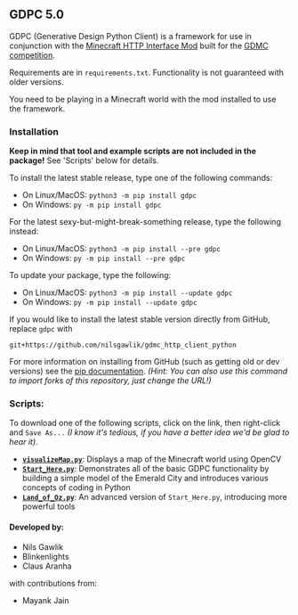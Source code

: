 ## GDPC 5.0

GDPC (Generative Design Python Client) is a framework for use in conjunction with the [Minecraft HTTP Interface Mod](https://github.com/nilsgawlik/gdmc_http_interface) built for the [GDMC competition](https://gendesignmc.engineering.nyu.edu).

Requirements are in `requirements.txt`. Functionality is not guaranteed with older versions.

You need to be playing in a Minecraft world with the mod installed to use the framework.

### Installation
**Keep in mind that tool and example scripts are not included in the package!** See 'Scripts' below for details.

To install the latest stable release, type one of the following commands:
- On Linux/MacOS: `python3 -m pip install gdpc`
- On Windows: `py -m pip install gdpc`

For the latest sexy-but-might-break-something release, type the following instead:
- On Linux/MacOS: `python3 -m pip install --pre gdpc`
- On Windows: `py -m pip install --pre gdpc`

To update your package, type the following:
- On Linux/MacOS: `python3 -m pip install --update gdpc`
- On Windows: `py -m pip install --update gdpc`

If you would like to install the latest stable version directly from GitHub, replace `gdpc` with

`git+https://github.com/nilsgawlik/gdmc_http_client_python`

For more information on installing from GitHub (such as getting old or dev versions) see the [pip documentation](https://pip.pypa.io/en/stable/topics/vcs-support/).
*(Hint: You can also use this command to import forks of this repository, just change the URL!)*

### Scripts:
To download one of the following scripts, click on the link, then right-click and `Save As...` *(I know it's tedious, if you have a better idea we'd be glad to hear it)*.

- [**`visualizeMap.py`**](https://raw.githubusercontent.com/nilsgawlik/gdmc_http_client_python/master/visualizeMap.py): Displays a map of the Minecraft world using OpenCV
- [**`Start_Here.py`**](https://raw.githubusercontent.com/nilsgawlik/gdmc_http_client_python/master/Start_Here.py): Demonstrates all of the basic GDPC functionality by building a simple model of the Emerald City and introduces various concepts of coding in Python
- [**`Land_of_Oz.py`**](https://raw.githubusercontent.com/nilsgawlik/gdmc_http_client_python/master/Land_of_Oz.py): An advanced version of `Start_Here.py`, introducing more powerful tools

#### Developed by:
- Nils Gawlik
- Blinkenlights
- Claus Aranha

with contributions from:
- Mayank Jain
